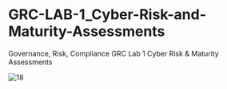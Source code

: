 # GRC-LAB-1_Cyber-Risk-and-Maturity-Assessments
Governance, Risk, Compliance GRC   Lab 1   Cyber Risk &amp; Maturity Assessments

![18](https://github.com/khansiddique/GRC-LAB-1_Cyber-Risk-and-Maturity-Assessments/assets/44813868/8d43d741-3d44-4489-9e77-06a10d9f2fcf)

